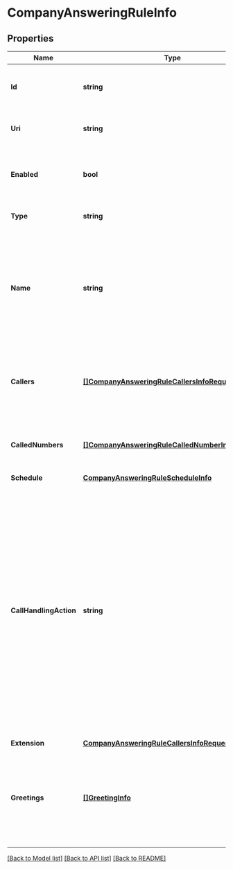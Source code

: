 # CompanyAnsweringRuleInfo

## Properties

Name | Type | Description | Notes
------------ | ------------- | ------------- | -------------
**Id** | **string** | Internal identifier of an answering rule | [optional] 
**Uri** | **string** | Canonical URI of an answering rule | [optional] 
**Enabled** | **bool** | Specifies if the rule is active or inactive. The default value is &#39;True&#39; | [optional] [default to true]
**Type** | **string** | Type of an answering rule | [optional] [default to TYPE_CUSTOM]
**Name** | **string** | Name of an answering rule specified by user. Max number of symbols is 30. The default value is &#39;My Rule N&#39; where &#39;N&#39; is the first free number | [optional] 
**Callers** | [**[]CompanyAnsweringRuleCallersInfoRequest**](CompanyAnsweringRuleCallersInfoRequest.md) | Answering rule will be applied when calls are received from the specified caller(s) | [optional] 
**CalledNumbers** | [**[]CompanyAnsweringRuleCalledNumberInfoRequest**](CompanyAnsweringRuleCalledNumberInfoRequest.md) | Answering rule will be applied when calling the specified number(s) | [optional] 
**Schedule** | [**CompanyAnsweringRuleScheduleInfo**](CompanyAnsweringRuleScheduleInfo.md) |  | [optional] 
**CallHandlingAction** | **string** | Specifies how incoming calls are forwarded. The default value is &#39;Operator&#39; &#39;Operator&#39; - play company greeting and forward to operator extension &#39;Disconnect&#39; - play company greeting and disconnect &#39;Bypass&#39; - bypass greeting to go to selected extension &#x3D; [&#39;Operator&#39;, &#39;Disconnect&#39;, &#39;Bypass&#39;] | [optional] 
**Extension** | [**CompanyAnsweringRuleCallersInfoRequest**](CompanyAnsweringRuleCallersInfoRequest.md) |  | [optional] 
**Greetings** | [**[]GreetingInfo**](GreetingInfo.md) | Greetings applied for an answering rule; only predefined greetings can be applied, see Dictionary Greeting List | [optional] 

[[Back to Model list]](../README.md#documentation-for-models) [[Back to API list]](../README.md#documentation-for-api-endpoints) [[Back to README]](../README.md)


